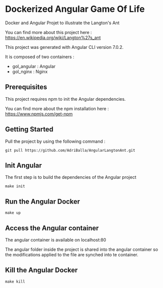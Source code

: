 # Dockerized Angular Game Of Life

Docker and Angular Projet to illustrate the Langton's Ant

You can find more about this project here :  https://en.wikipedia.org/wiki/Langton%27s_ant

This project was generated with Angular CLI version 7.0.2. 

It is composed of two containers : 

*    gol_angular : Angular
*    gol_nginx : Nginx 


## Prerequisites

This project requires npm to init the Angular dependencies.
 
You can find more about the npm installation here : https://www.npmjs.com/get-npm

## Getting Started

Pull the project by using the following command :

```
git pull https://github.com/AdriBalla/AngularLangtonAnt.git
```

## Init Angular

The first step is to build the dependencies of the Angular project

```
make init
```

## Run the Angular Docker

```
make up
```

## Access the Angular container

The angular container is available on localhost:80

The angular folder inside the project is shared into the angular container so the modifications applied to the file are synched into te container.

## Kill the Angular Docker


```
make kill
```

